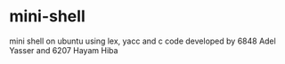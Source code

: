 # mini-shell
mini shell  on ubuntu using lex, yacc and c code
developed by 6848 Adel Yasser and 6207 Hayam Hiba
